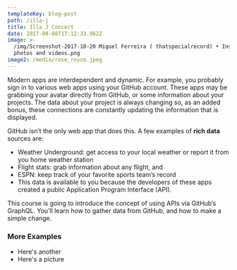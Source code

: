 ```yaml
---
templateKey: blog-post
path: /illa-j
title: Illa J Concert
date: 2017-08-08T17:12:33.962Z
image: >-
  /img/Screenshot-2017-10-20 Miguel Ferreira ( thatspecialrecord) • Instagram
  photos and videos.png
image2: /media/rose_royce.jpeg
---
```

Modern apps are interdependent and dynamic. For example, you probably sign in to various web apps using your GitHub account. These apps may be grabbing your avatar directly from GitHub, or some information about your projects. The data about your project is always changing so, as an added bonus, these connections are constantly updating the information that is displayed.

GitHub isn’t the only web app that does this. A few examples of **rich data** sources are:

* Weather Underground: get access to your local weather or report it from you home weather station
* Flight stats: grab information about any flight, and
* ESPN: keep track of your favorite sports team’s record
* This data is available to you because the developers of these apps created a public Application Program Interface (API).

This course is going to introduce the concept of using APIs via GitHub’s GraphQL. You’ll learn how to gather data from GitHub, and how to make a simple change.

### More Examples

* Here's another
* Here's a picture
